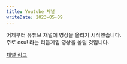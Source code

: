 ```yaml
---
title: Youtube 채널
writeDate: 2023-05-09
---
```


어제부터 유튜브 채널에 영상을 올리기 시작했습니다.  
주로 osu! 라는 리듬게임 영상을 올릴 것입니다.

[채널 링크](https://www.youtube.com/channel/UCW912uK5u7Tvz8P6AsvG9rg)
